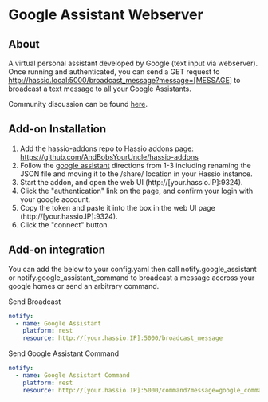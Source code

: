 Google Assistant Webserver
=====

About
-----
A virtual personal assistant developed by Google (text input via webserver). Once running and authenticated, you can send a GET request to http://hassio.local:5000/broadcast_message?message=[MESSAGE] to broadcast a text message to all your Google Assistants.

Community discussion can be found [here](https://community.home-assistant.io/t/community-hass-io-add-on-google-assistant-webserver-broadcast-messages-without-interrupting-music).

Add-on Installation
-------------------

1. Add the hassio-addons repo to Hassio addons page: https://github.com/AndBobsYourUncle/hassio-addons
2. Follow the [google assistant](https://www.home-assistant.io/addons/google_assistant/) directions from 1-3 including renaming the JSON file and moving it to the /share/ location in your Hassio instance. 
3. Start the addon, and open the web UI (http://[your.hassio.IP]:9324).
4. Click the "authentication" link on the page, and confirm your login with your google account. 
5. Copy the token and paste it into the box in the web UI page (http://[your.hassio.IP]:9324).
6. Click the "connect" button.

Add-on integration
------------------
You can add the below to your config.yaml then call notify.google_assistant or notify.google_assistant_command to broadcast a message accross your google homes or send an arbitrary command.

Send Broadcast

```yaml
notify:
  - name: Google Assistant
    platform: rest
    resource: http://[your.hassio.IP]:5000/broadcast_message
```

Send Google Assistant Command

```yaml
notify:
  - name: Google Assistant Command
    platform: rest
    resource: http://[your.hassio.IP]:5000/command?message=google_command
```
